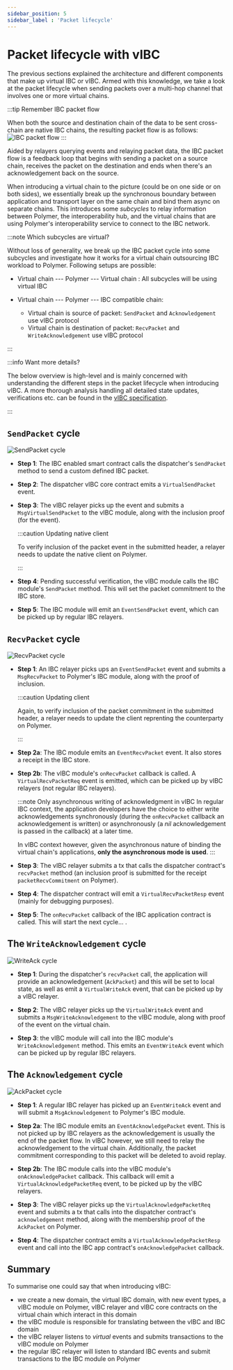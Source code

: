 ```yaml
---
sidebar_position: 5
sidebar_label : 'Packet lifecycle'
---
```


# Packet lifecycle with vIBC

The previous sections explained the architecture and different components that make up virtual IBC or vIBC. Armed with this knowledge, we take a look at the packet lifecycle when sending packets over a multi-hop channel that involves one or more virtual chains.

:::tip Remember IBC packet flow

When both the source and destination chain of the data to be sent cross-chain are native IBC chains, the resulting packet flow is as follows:
![IBC packet flow](../../../../static/img/ibc/IBC3.png)
:::

Aided by relayers querying events and relaying packet data, the IBC packet flow is a feedback loop that begins with sending a packet on a source chain, receives the packet on the destination and ends when there's an acknowledgement back on the source. 

When introducing a virtual chain to the picture (could be on one side or on both sides), we essentially break up the synchronous boundary between application and transport layer on the same chain and bind them async on separate chains.
This introduces some _subcycles_ to relay information between Polymer, the interoperability hub, and the virtual chains that are using Polymer's interoperability service to connect to the IBC network.

:::note Which subcycles are virtual? 

Without loss of generality, we break up the IBC packet cycle into some subcycles and investigate how it works for a virtual chain outsourcing IBC workload to Polymer. Following setups are possible:

- Virtual chain --- Polymer --- Virtual chain : All subcycles will be using virtual IBC

- Virtual chain --- Polymer --- IBC compatible chain: 
  - Virtual chain is source of packet: `SendPacket` and `Acknowledgement` use vIBC protocol
  - Virtual chain is destination of packet: `RecvPacket` and `WriteAcknowledgement` use vIBC protocol

:::

:::info Want more details?

The below overview is high-level and is mainly concerned with understanding the different steps in the packet lifecycle when introducing vIBC. A more thorough analysis handling all detailed state updates, verifications etc. can be found in the [vIBC specification](https://github.com/polymerdao/polymerase/blob/main/chain/docs/vibc/vibc-api-spec.md).

:::

## `SendPacket` cycle

![SendPacket cycle](../../../../static/img/learn/vibc-sendpacket.png)

- **Step 1**: The IBC enabled smart contract calls the dispatcher's `SendPacket` method to send a custom defined IBC packet.

- **Step 2**: The dispatcher vIBC core contract emits a `VirtualSendPacket` event.

- **Step 3**: The vIBC relayer picks up the event and submits a `MsgVirtualSendPacket` to the vIBC module, along with the inclusion proof (for the event).

  :::caution Updating native client

  To verify inclusion of the packet event in the submitted header, a relayer needs to update the native client on Polymer.

  :::

- **Step 4**: Pending successful verification, the vIBC module calls the IBC module's `SendPacket` method. This will set the packet commitment to the IBC store.

- **Step 5**: The IBC module will emit an `EventSendPacket` event, which can be picked up by regular IBC relayers.

## `RecvPacket` cycle

![RecvPacket cycle](../../../../static/img/learn/vibc-recvpacket.png)

- **Step 1**: An IBC relayer picks ups  an `EventSendPacket` event and submits a `MsgRecvPacket` to Polymer's IBC module, along with the proof of inclusion.

  :::caution Updating client

  Again, to verify inclusion of the packet commitment in the submitted header, a relayer needs to update the client reprenting the counterparty on Polymer.

  :::

- **Step 2a**: The IBC module emits an `EventRecvPacket` event. It also stores a receipt in the IBC store.

- **Step 2b**: The vIBC module's `onRecvPacket` callback is called. A `VirtualRecvPacketReq` event is emitted, which can be picked up by vIBC relayers (not regular IBC relayers).

  :::note Only asynchronous writing of acknowledgment in vIBC
  In regular IBC context, the application developers have the choice to either write acknowledgements synchronously (during the `onRecvPacket` callback an acknowledgement is written) or asynchronously (a _nil_ acknowledgement is passed in the callback) at a later time.

  In vIBC context however, given the asynchronous nature of binding the virtual chain's applications, **only the asynchronous mode is used**.
  :::

- **Step 3**: The vIBC relayer submits a tx that calls the dispatcher contract's `recvPacket` method (an inclusion proof is submitted for the receipt `packetRecvCommitment` on Polymer).

- **Step 4**: The dispatcher contract will emit a `VirtualRecvPacketResp` event (mainly for debugging purposes).

- **Step 5**: The `onRecvPacket` callback of the IBC application contract is called. This will start the next cycle... .

## The `WriteAcknowledgement` cycle

![WriteAck cycle](../../../../static/img/learn/vibc-writeack.png)

- **Step 1**: During the dispatcher's `recvPacket` call, the application will provide an acknowledgement (`AckPacket`) and this will be set to local state, as well as emit a `VirtualWriteAck` event, that can be picked up by a vIBC relayer.

- **Step 2**: The vIBC relayer picks up the `VirtualWriteAck` event and submits a `MsgWriteAcknowledgement` to the vIBC module, along with proof of the event on the virtual chain.

- **Step 3**: the vIBC module will call into the IBC module's `WriteAcknowledgement` method. This emits an `EventWriteAck` event which can be picked up by regular IBC relayers.

## The `Acknowledgement` cycle

![AckPacket cycle](../../../../static/img/learn/vibc-ackpacket.png)

- **Step 1**: A regular IBC relayer has picked up an `EventWriteAck` event and will submit a `MsgAcknowledgement` to Polymer's IBC module. 

- **Step 2a**: The IBC module emits an `EventAcknowledgePacket` event. This is not picked up by IBC relayers as the acknowledgement is usually the end of the packet flow. In vIBC however, we still need to relay the acknowledgement to the virtual chain. Additionally, the packet commitment corresponding to this packet will be deleted to avoid replay.

- **Step 2b**: The IBC module calls into the vIBC module's `onAcknowledgePacket` callback. This callback will emit a `VirtualAcknowledgePacketReq` event, to be picked up by the vIBC relayers.

- **Step 3**: The vIBC relayer picks up the `VirtualAcknowledgePacketReq` event and submits a tx that calls into the dispatcher contract's `acknowledgement` method, along with the membership proof of the `AckPacket` on Polymer.

- **Step 4**: The dispatcher contract emits a `VirtualAcknowledgePacketResp` event and call into the IBC app contract's `onAcknowledgePacket` callback.

## Summary

To summarise one could say that when introducing vIBC:

- we create a new domain, the virtual IBC domain, with new event types, a vIBC module on Polymer, vIBC relayer and vIBC core contracts on the virtual chain which interact in this domain
- the vIBC module is responsible for translating between the vIBC and IBC domain
- the vIBC relayer listens to _virtual_ events and submits transactions to the vIBC module on Polymer
- the regular IBC relayer will listen to standard IBC events and submit transactions to the IBC module on Polymer
